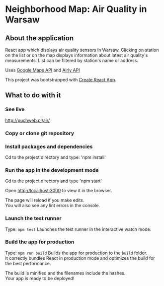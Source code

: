 # Neighborhood Map: Air Quality in Warsaw

## About the application

React app which displays air quality sensors in Warsaw. Clicking on station on the list or on the map displays information about latest air quality's measurements. List can be filtered by station's name or address.

Uses [Google Maps API](https://cloud.google.com/maps-platform/) and [Airly API](http://www.map.airly.eu)

This project was bootstrapped with [Create React App](https://github.com/facebookincubator/create-react-app).


## What to do with it

### See live
http://puchweb.pl/air/

### Copy or clone git repository

### Install packages and dependencies
Cd to the project directory and type: 'npm install'

### Run the app in the development mode

Cd to the project directory and type 'npm start'

Open [http://localhost:3000](http://localhost:3000) to view it in the browser.

The page will reload if you make edits.<br>
You will also see any lint errors in the console.

### Launch the test runner
Type: `npm test`
Launches the test runner in the interactive watch mode.<br>


### Build the app for production
Type: `npm run build`
Builds the app for production to the `build` folder.<br>
It correctly bundles React in production mode and optimizes the build for the best performance.

The build is minified and the filenames include the hashes.<br>
Your app is ready to be deployed!
